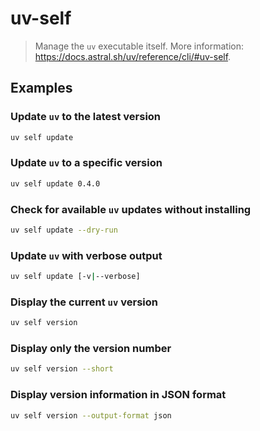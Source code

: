 # uv-self

> Manage the `uv` executable itself. More information: <https://docs.astral.sh/uv/reference/cli/#uv-self>.

## Examples

### Update `uv` to the latest version

```bash
uv self update
```

### Update `uv` to a specific version

```bash
uv self update 0.4.0
```

### Check for available `uv` updates without installing

```bash
uv self update --dry-run
```

### Update `uv` with verbose output

```bash
uv self update [-v|--verbose]
```

### Display the current `uv` version

```bash
uv self version
```

### Display only the version number

```bash
uv self version --short
```

### Display version information in JSON format

```bash
uv self version --output-format json
```
